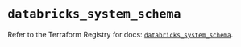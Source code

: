 # `databricks_system_schema`

Refer to the Terraform Registry for docs: [`databricks_system_schema`](https://registry.terraform.io/providers/databricks/databricks/1.45.0/docs/resources/system_schema).
